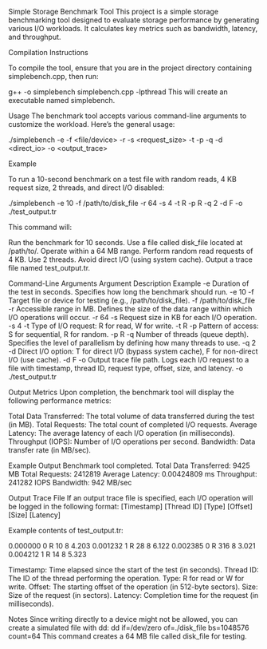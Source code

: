 Simple Storage Benchmark Tool
This project is a simple storage benchmarking tool designed to evaluate storage performance by generating various I/O workloads. 
It calculates key metrics such as bandwidth, latency, and throughput.

Compilation Instructions

To compile the tool, ensure that you are in the project directory containing simplebench.cpp, then run:

g++ -o simplebench simplebench.cpp -lpthread
This will create an executable named simplebench.


Usage
The benchmark tool accepts various command-line arguments to customize the workload. Here’s the general usage:

./simplebench -e <duration> -f <file/device> -r <range> -s <request_size> -t <type> -p <pattern> -q <threads> -d <direct_io> -o <output_trace>


Example

To run a 10-second benchmark on a test file with random reads, 4 KB request size, 2 threads, and direct I/O disabled:

./simplebench -e 10 -f /path/to/disk_file -r 64 -s 4 -t R -p R -q 2 -d F -o ./test_output.tr

This command will:

Run the benchmark for 10 seconds.
Use a file called disk_file located at /path/to/.
Operate within a 64 MB range.
Perform random read requests of 4 KB.
Use 2 threads.
Avoid direct I/O (using system cache).
Output a trace file named test_output.tr.


Command-Line Arguments
Argument	Description	Example
-e	Duration of the test in seconds. Specifies how long the benchmark should run.	-e 10
-f	Target file or device for testing (e.g., /path/to/disk_file).	-f /path/to/disk_file
-r	Accessible range in MB. Defines the size of the data range within which I/O operations will occur.	-r 64
-s	Request size in KB for each I/O operation.	-s 4
-t	Type of I/O request: R for read, W for write.	-t R
-p	Pattern of access: S for sequential, R for random.	-p R
-q	Number of threads (queue depth). Specifies the level of parallelism by defining how many threads to use.	-q 2
-d	Direct I/O option: T for direct I/O (bypass system cache), F for non-direct I/O (use cache).	-d F
-o	Output trace file path. Logs each I/O request to a file with timestamp, thread ID, request type, offset, size, and latency.	-o ./test_output.tr


Output Metrics
Upon completion, the benchmark tool will display the following performance metrics:

Total Data Transferred: The total volume of data transferred during the test (in MB).
Total Requests: The total count of completed I/O requests.
Average Latency: The average latency of each I/O operation (in milliseconds).
Throughput (IOPS): Number of I/O operations per second.
Bandwidth: Data transfer rate (in MB/sec).


Example Output
Benchmark tool completed.
Total Data Transferred: 9425 MB
Total Requests: 2412819
Average Latency: 0.00424809 ms
Throughput: 241282 IOPS
Bandwidth: 942 MB/sec



Output Trace File
If an output trace file is specified, each I/O operation will be logged in the following format:
[Timestamp] [Thread ID] [Type] [Offset] [Size] [Latency]


Example contents of test_output.tr:

0.000000 0 R 10 8 4.203
0.001232 1 R 28 8 6.122
0.002385 0 R 316 8 3.021
0.004212 1 R 14 8 5.323

Timestamp: Time elapsed since the start of the test (in seconds).
Thread ID: The ID of the thread performing the operation.
Type: R for read or W for write.
Offset: The starting offset of the operation (in 512-byte sectors).
Size: Size of the request (in sectors).
Latency: Completion time for the request (in milliseconds).

Notes
Since writing directly to a device might not be allowed, you can create a simulated file with dd:
dd if=/dev/zero of=./disk_file bs=1048576 count=64
This command creates a 64 MB file called disk_file for testing.
